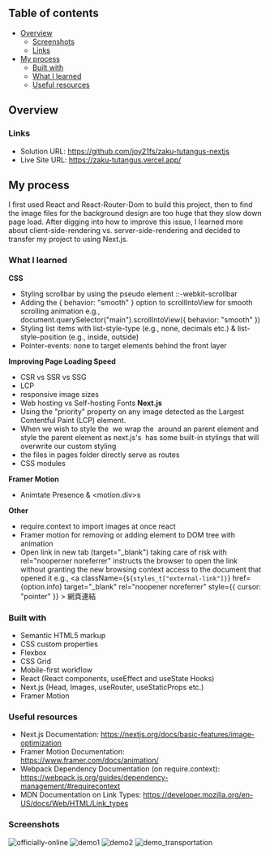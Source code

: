 ## Table of contents

- [Overview](#overview)
  - [Screenshots](#screenshots)
  - [Links](#links)
- [My process](#my-process)
  - [Built with](#built-with)
  - [What I learned](#what-i-learned)
  - [Useful resources](#useful-resources)

## Overview


### Links

- Solution URL: https://github.com/joy21fs/zaku-tutangus-nextjs
- Live Site URL: https://zaku-tutangus.vercel.app/

## My process
I first used React and React-Router-Dom to build this project, then to find the image files for the background design are too huge that they slow down page load. After digging into how to improve this issue, I learned more about client-side-rendering vs. server-side-rendering and decided to transfer my project to using Next.js.

### What I learned

**CSS**

- Styling scrollbar by using the pseudo element ::-webkit-scrollbar
- Adding the { behavior: "smooth" } option to scrollIntoView for smooth scrolling animation
  e.g., document.querySelector("main").scrollIntoView({ behavior: "smooth" })
- Styling list items with list-style-type (e.g., none, decimals etc.) & list-style-position (e.g., inside, outside)
-  Pointer-events: none to target elements behind the front layer

**Improving Page Loading Speed**
- CSR vs SSR vs SSG
- LCP
- responsive image sizes
- Web hosting vs Self-hosting Fonts
**Next.js**
- Using the "priority" property on any image detected as the Largest Contentful Paint (LCP) element.
- When we wish to style the <Image/> we wrap the <Image/> around an parent element and style the parent element as next.js's <Image/> has some built-in stylings that will overwrite our custom styling
- the files in pages folder directly serve as routes
- CSS modules

**Framer Motion**
- Animtate Presence & <motion.div>s

**Other**
- require.context to import images at once react
- Framer motion for removing or adding element to DOM tree with animation
- Open link in new tab (target="_blank") taking care of risk with rel="nooperner noreferrer" instructs the browser to open the link without granting the new browsing context access to the document that opened it e.g., <a
                  className={`${styles_t["external-link"]}`}
                  href={option.info}
                  target="_blank"
                  rel="noopener noreferrer"
                  style={{ cursor: "pointer" }}
                >
                  網頁連結
                </a>


### Built with

- Semantic HTML5 markup
- CSS custom properties
- Flexbox
- CSS Grid
- Mobile-first workflow
- React (React components, useEffect and useState Hooks)
- Next.js (Head, Images, useRouter, useStaticProps etc.)
- Framer Motion
    
### Useful resources

- Next.js Documentation: https://nextjs.org/docs/basic-features/image-optimization
- Framer Motion Documentation: https://www.framer.com/docs/animation/
- Webpack Dependency Documentation (on require.context): https://webpack.js.org/guides/dependency-management/#requirecontext
- MDN Documentation on Link Types: https://developer.mozilla.org/en-US/docs/Web/HTML/Link_types
    
    
### Screenshots

![officially-online](https://user-images.githubusercontent.com/95619834/163787614-5ffe6b6e-8171-40d7-b104-e08097801e10.PNG)
![demo1](https://user-images.githubusercontent.com/95619834/163788458-8ca9c296-ad45-4563-a361-675298f3f5ab.gif)
![demo2](https://user-images.githubusercontent.com/95619834/163788525-85f31810-4e9d-4734-b52c-21a61d852820.gif)
![demo_transportation](https://user-images.githubusercontent.com/95619834/163787667-223c8d99-3f1b-447b-95af-b7bf493aab6c.gif)

